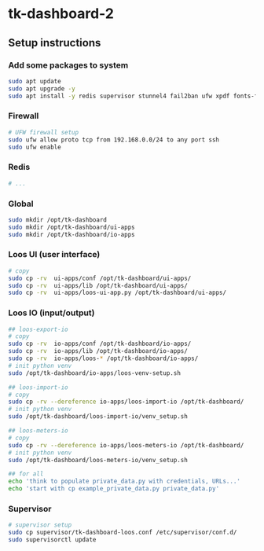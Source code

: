# tk-dashboard-2


## Setup instructions

### Add some packages to system

```bash
sudo apt update
sudo apt upgrade -y
sudo apt install -y redis supervisor stunnel4 fail2ban ufw xpdf fonts-freefont-ttf python3-redis
```

### Firewall 

```bash
# UFW firewall setup
sudo ufw allow proto tcp from 192.168.0.0/24 to any port ssh
sudo ufw enable
```

### Redis

```bash
# ...
```

### Global

```bash
sudo mkdir /opt/tk-dashboard
sudo mkdir /opt/tk-dashboard/ui-apps
sudo mkdir /opt/tk-dashboard/io-apps
```

### Loos UI (user interface)

```bash
# copy
sudo cp -rv  ui-apps/conf /opt/tk-dashboard/ui-apps/
sudo cp -rv  ui-apps/lib /opt/tk-dashboard/ui-apps/
sudo cp -rv  ui-apps/loos-ui-app.py /opt/tk-dashboard/ui-apps/
```

### Loos IO (input/output)

```bash
## loos-export-io
# copy
sudo cp -rv  io-apps/conf /opt/tk-dashboard/io-apps/
sudo cp -rv  io-apps/lib /opt/tk-dashboard/io-apps/
sudo cp -rv  io-apps/loos-* /opt/tk-dashboard/io-apps/
# init python venv
sudo /opt/tk-dashboard/io-apps/loos-venv-setup.sh

## loos-import-io
# copy
sudo cp -rv --dereference io-apps/loos-import-io /opt/tk-dashboard/
# init python venv
sudo /opt/tk-dashboard/loos-import-io/venv_setup.sh

## loos-meters-io
# copy
sudo cp -rv --dereference io-apps/loos-meters-io /opt/tk-dashboard/
# init python venv
sudo /opt/tk-dashboard/loos-meters-io/venv_setup.sh

## for all
echo 'think to populate private_data.py with credentials, URLs...'
echo 'start with cp example_private_data.py private_data.py'
```

### Supervisor

```bash
# supervisor setup
sudo cp supervisor/tk-dashboard-loos.conf /etc/supervisor/conf.d/
sudo supervisorctl update
```